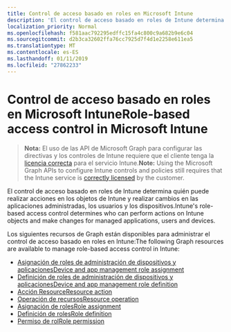 ```yaml
---
title: Control de acceso basado en roles en Microsoft Intune
description: 'El control de acceso basado en roles de Intune determina quién puede realizar acciones en los objetos de Intune y realizar cambios en las aplicaciones administradas, los usuarios y los dispositivos.   '
localization_priority: Normal
ms.openlocfilehash: f581aac792295edffc15fa4c800c9a682b9e6c04
ms.sourcegitcommit: d2b3ca32602ffa76cc7925d7f4d1e2258e611ea5
ms.translationtype: MT
ms.contentlocale: es-ES
ms.lasthandoff: 01/11/2019
ms.locfileid: "27862233"
---
```

# <a name="role-based-access-control-in-microsoft-intune"></a><span data-ttu-id="e598f-103">Control de acceso basado en roles en Microsoft Intune</span><span class="sxs-lookup"><span data-stu-id="e598f-103">Role-based access control in Microsoft Intune</span></span>

> <span data-ttu-id="e598f-104">**Nota:** El uso de las API de Microsoft Graph para configurar las directivas y los controles de Intune requiere que el cliente tenga la [licencia correcta](https://www.microsoft.com/en-us/cloud-platform/microsoft-intune-pricing) para el servicio Intune.</span><span class="sxs-lookup"><span data-stu-id="e598f-104">**Note:** Using the Microsoft Graph APIs to configure Intune controls and policies still requires that the Intune service is [correctly licensed](https://www.microsoft.com/en-us/cloud-platform/microsoft-intune-pricing) by the customer.</span></span>

<span data-ttu-id="e598f-105">El control de acceso basado en roles de Intune determina quién puede realizar acciones en los objetos de Intune y realizar cambios en las aplicaciones administradas, los usuarios y los dispositivos.</span><span class="sxs-lookup"><span data-stu-id="e598f-105">Intune's role-based access control determines who can perform actions on Intune objects and make changes for managed applications, users and devices.</span></span>   

<span data-ttu-id="e598f-106">Los siguientes recursos de Graph están disponibles para administrar el control de acceso basado en roles en Intune:</span><span class="sxs-lookup"><span data-stu-id="e598f-106">The following Graph resources are available to manage role-based access control in Intune:</span></span>  

- [<span data-ttu-id="e598f-107">Asignación de roles de administración de dispositivos y aplicaciones</span><span class="sxs-lookup"><span data-stu-id="e598f-107">Device and app management role assignment</span></span>](intune-rbac-deviceandappmanagementroleassignment.md)
- [<span data-ttu-id="e598f-108">Definición de roles de administración de dispositivos y aplicaciones</span><span class="sxs-lookup"><span data-stu-id="e598f-108">Device and app management role definition</span></span>](intune-rbac-deviceandappmanagementroledefinition.md)
- [<span data-ttu-id="e598f-109">Acción Resource</span><span class="sxs-lookup"><span data-stu-id="e598f-109">Resource action</span></span>](intune-rbac-resourceaction.md)
- [<span data-ttu-id="e598f-110">Operación de recursos</span><span class="sxs-lookup"><span data-stu-id="e598f-110">Resource operation</span></span>](intune-rbac-resourceoperation.md)
- [<span data-ttu-id="e598f-111">Asignación de roles</span><span class="sxs-lookup"><span data-stu-id="e598f-111">Role assignment</span></span>](intune-rbac-roleassignment.md)
- [<span data-ttu-id="e598f-112">Definición de roles</span><span class="sxs-lookup"><span data-stu-id="e598f-112">Role definition</span></span>](intune-rbac-roledefinition.md)
- [<span data-ttu-id="e598f-113">Permiso de rol</span><span class="sxs-lookup"><span data-stu-id="e598f-113">Role permission</span></span>](intune-rbac-rolepermission.md)

